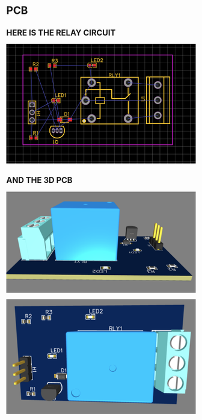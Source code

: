 # PCB
## HERE IS THE RELAY CIRCUIT

![ALT text](PCB.png)

## AND THE 3D PCB
![ALT text](PCB_3D_1.png)


![ALT text](PCB3D_2.png)
